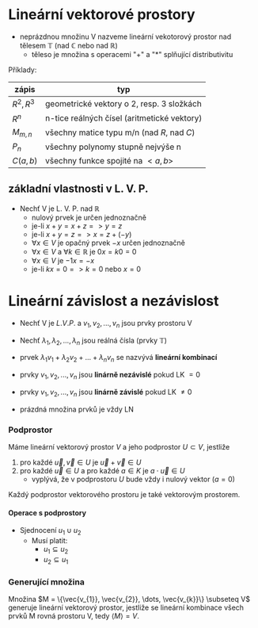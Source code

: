 # Lineární vektorové prostory

- neprázdnou množinu V nazveme lineární vekotorový prostor nad tělesem $\mathbb{T}$ (nad $\mathbb{C}$ nebo nad $\mathbb{R}$)
    - těleso je množina s operacemi "$+$" a "$*$" splňující distributivitu

Příklady:

| zápis      | typ                                         |
| ---------- | ------------------------------------------- |
| $R^2, R^3$ | geometrické vektory o 2, resp. 3 složkách   |
| $R^n$      | n-tice reálných čísel (aritmetické vektory) |
| $M_{m,n}$  | všechny matice typu m/n (nad $R$, nad $C$)  |
| $P_n$      | všechny polynomy stupně nejvýše n           |
| $C(a,b)$   | všechny funkce spojité na $<a, b>$          |

## základní vlastnosti v L. V. P.
- Nechť V je L. V. P. nad $\mathbb R$
    - nulový prvek je určen jednoznačně
    - je-li $x + y = x + z => y = z$
    - je-li $x + y = z => x = z + (-y)$
    - $\forall x \in V$ je opačný prvek $-x$ určen jednoznačně
    - $\forall x \in V$ a $\forall k \in  \mathbb R$ je $0x = k0 = 0$
    - $\forall x \in V$ je $-1x = -x$
    - je-li $kx = 0 => k = 0$ nebo $x = 0$

# Lineární závislost a nezávislost
- Nechť V je $L. V. P.$ a $v_1, v_2, ..., v_n$ jsou prvky prostoru V
- Nechť $\lambda_1, \lambda_2, ..., \lambda_n$ jsou reálná čísla (prvky $\mathbb T$)
- prvek $\lambda_1 v_1 + \lambda_2 v_2 + ... + \lambda_n v_n$ se nazvývá **lineární kombinací**
- prvky $v_1, v_2, ..., v_n$ jsou **linárně nezávislé** pokud LK $= 0$
- prvky $v_1, v_2, ..., v_n$ jsou **linárně závislé** pokud LK $\neq 0$

- prázdná množina prvků je vždy LN

### Podprostor

Máme lineární vektorový prostor $V$ a jeho podprostor $U \subset V$, jestliže
1) pro každé $\vec{u}, \vec{v} \in U$ je $\vec{u} + \vec{v} \in U$
2) pro každé $\vec{u} \in U$ a pro každé $a \in K$ je $a \cdot \vec{u} \in U$
	- vyplývá, že v podprostoru $U$ bude vždy i nulový vektor ($a = 0$)

Každý podprostor vektorového prostoru je také vektorovým prostorem.

#### Operace s podprostory

- Sjednocení $u_{1} \cup u_{2}$
	- Musí platit:
		- $u_{1} \subseteq u_{2}$
		- $u_{2} \subseteq u_{1}$

### Generující množina

Množina $M = \{\vec{v_{1}}, \vec{v_{2}}, \dots, \vec{v_{k}}\} \subseteq V$ generuje lineární vektorový prostor, jestliže se lineární kombinace všech prvků M rovná prostoru V, tedy $\langle M \rangle = V$.